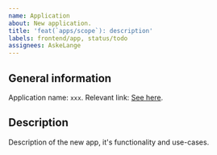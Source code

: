 ```yaml
---
name: Application
about: New application.
title: 'feat(`apps/scope`): description'
labels: frontend/app, status/todo
assignees: AskeLange
---
```


## General information

Application name: `xxx`.
Relevant link: [See here](#).

## Description

Description of the new app, it's functionality and use-cases.
